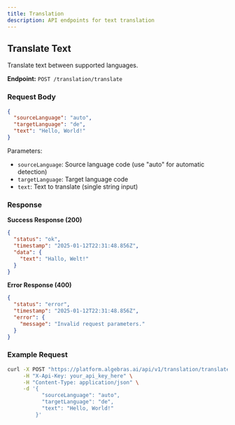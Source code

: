 ```yaml
---
title: Translation
description: API endpoints for text translation
---
```


## Translate Text

Translate text between supported languages.

**Endpoint:** `POST /translation/translate`

### Request Body

```json
{
  "sourceLanguage": "auto",
  "targetLanguage": "de",
  "text": "Hello, World!"
}
```

Parameters:

- `sourceLanguage`: Source language code (use "auto" for automatic detection)
- `targetLanguage`: Target language code
- `text`: Text to translate (single string input)

### Response

**Success Response (200)**

```json
{
  "status": "ok",
  "timestamp": "2025-01-12T22:31:48.856Z",
  "data": {
    "text": "Hallo, Welt!"
  }
}
```

**Error Response (400)**

```json
{
  "status": "error",
  "timestamp": "2025-01-12T22:31:48.856Z",
  "error": {
    "message": "Invalid request parameters."
  }
}
```

### Example Request

```bash
curl -X POST "https://platform.algebras.ai/api/v1/translation/translate" \
     -H "X-Api-Key: your_api_key_here" \
     -H "Content-Type: application/json" \
     -d '{
           "sourceLanguage": "auto",
           "targetLanguage": "de",
           "text": "Hello, World!"
         }'
```
